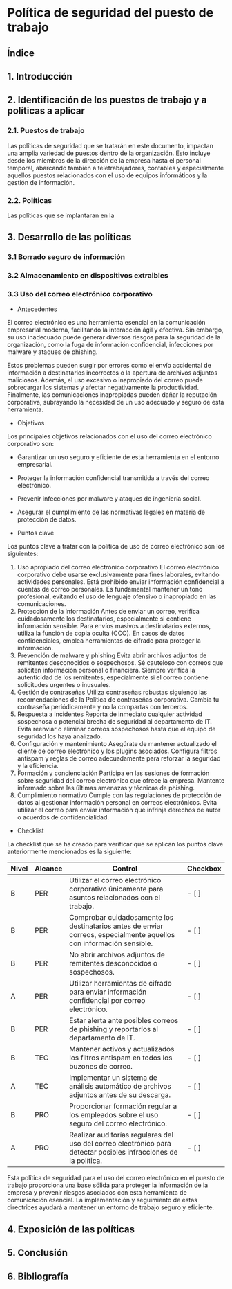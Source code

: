 # Política de seguridad del puesto de trabajo

## Índice

## 1. Introducción

## 2. Identificación de los puestos de trabajo y a políticas a aplicar

### 2.1. Puestos de trabajo

Las políticas de seguridad que se tratarán en este documento, impactan una amplia variedad de puestos dentro de la organización. Esto incluye desde los miembros de la dirección de la empresa hasta el personal temporal, abarcando también a teletrabajadores, contables y especialmente aquellos puestos relacionados con el uso de equipos informáticos y la gestión de información.

### 2.2. Políticas

Las políticas que se implantaran en la

## 3. Desarrollo de las políticas

### 3.1 Borrado seguro de información

### 3.2 Almacenamiento en dispositivos extraibles

### 3.3 Uso del correo electrónico corporativo

- Antecedentes

El correo electrónico es una herramienta esencial en la comunicación empresarial moderna, facilitando la interacción ágil y efectiva. Sin embargo, su uso inadecuado puede generar diversos riesgos para la seguridad de la organización, como la fuga de información confidencial, infecciones por malware y ataques de phishing.

Estos problemas pueden surgir por errores como el envío accidental de información a destinatarios incorrectos o la apertura de archivos adjuntos maliciosos. Además, el uso excesivo o inapropiado del correo puede sobrecargar los sistemas y afectar negativamente la productividad. Finalmente, las comunicaciones inapropiadas pueden dañar la reputación corporativa, subrayando la necesidad de un uso adecuado y seguro de esta herramienta.

- Objetivos

Los principales objetivos relacionados con el uso del correo electrónico corporativo son:

- Garantizar un uso seguro y eficiente de esta herramienta en el entorno empresarial.
- Proteger la información confidencial transmitida a través del correo electrónico.
- Prevenir infecciones por malware y ataques de ingeniería social.
- Asegurar el cumplimiento de las normativas legales en materia de protección de datos.

- Puntos clave

Los puntos clave a tratar con la política de uso de correo electrónico son los siguientes:

1. Uso apropiado del correo electrónico corporativo
   El correo electrónico corporativo debe usarse exclusivamente para fines laborales, evitando actividades personales.
   Está prohibido enviar información confidencial a cuentas de correo personales.
   Es fundamental mantener un tono profesional, evitando el uso de lenguaje ofensivo o inapropiado en las comunicaciones.
2. Protección de la información
   Antes de enviar un correo, verifica cuidadosamente los destinatarios, especialmente si contiene información sensible.
   Para envíos masivos a destinatarios externos, utiliza la función de copia oculta (CCO).
   En casos de datos confidenciales, emplea herramientas de cifrado para proteger la información.
3. Prevención de malware y phishing
   Evita abrir archivos adjuntos de remitentes desconocidos o sospechosos.
   Sé cauteloso con correos que soliciten información personal o financiera.
   Siempre verifica la autenticidad de los remitentes, especialmente si el correo contiene solicitudes urgentes o inusuales.
4. Gestión de contraseñas
   Utiliza contraseñas robustas siguiendo las recomendaciones de la Política de contraseñas corporativa.
   Cambia tu contraseña periódicamente y no la compartas con terceros.
5. Respuesta a incidentes
   Reporta de inmediato cualquier actividad sospechosa o potencial brecha de seguridad al departamento de IT.
   Evita reenviar o eliminar correos sospechosos hasta que el equipo de seguridad los haya analizado.
6. Configuración y mantenimiento
   Asegúrate de mantener actualizado el cliente de correo electrónico y los plugins asociados.
   Configura filtros antispam y reglas de correo adecuadamente para reforzar la seguridad y la eficiencia.
7. Formación y concienciación
   Participa en las sesiones de formación sobre seguridad del correo electrónico que ofrece la empresa.
   Mantente informado sobre las últimas amenazas y técnicas de phishing.
8. Cumplimiento normativo
   Cumple con las regulaciones de protección de datos al gestionar información personal en correos electrónicos.
   Evita utilizar el correo para enviar información que infrinja derechos de autor o acuerdos de confidencialidad.

- Checklist

La checklist que se ha creado para verificar que se aplican los puntos clave anteriormente mencionados es la siguiente:

| Nivel | Alcance | Control                                                                                                              | Checkbox |
| ----- | ------- | -------------------------------------------------------------------------------------------------------------------- | -------- |
| B     | PER     | Utilizar el correo electrónico corporativo únicamente para asuntos relacionados con el trabajo.                      | - [ ]    |
| B     | PER     | Comprobar cuidadosamente los destinatarios antes de enviar correos, especialmente aquellos con información sensible. | - [ ]    |
| B     | PER     | No abrir archivos adjuntos de remitentes desconocidos o sospechosos.                                                 | - [ ]    |
| A     | PER     | Utilizar herramientas de cifrado para enviar información confidencial por correo electrónico.                        | - [ ]    |
| B     | PER     | Estar alerta ante posibles correos de phishing y reportarlos al departamento de IT.                                  | - [ ]    |
| B     | TEC     | Mantener activos y actualizados los filtros antispam en todos los buzones de correo.                                 | - [ ]    |
| A     | TEC     | Implementar un sistema de análisis automático de archivos adjuntos antes de su descarga.                             | - [ ]    |
| B     | PRO     | Proporcionar formación regular a los empleados sobre el uso seguro del correo electrónico.                           | - [ ]    |
| A     | PRO     | Realizar auditorías regulares del uso del correo electrónico para detectar posibles infracciones de la política.     | - [ ]    |

Esta política de seguridad para el uso del correo electrónico en el puesto de trabajo proporciona una base sólida para proteger la información de la empresa y prevenir riesgos asociados con esta herramienta de comunicación esencial. La implementación y seguimiento de estas directrices ayudará a mantener un entorno de trabajo seguro y eficiente.

## 4. Exposición de las políticas

## 5. Conclusión

## 6. Bibliografía
